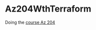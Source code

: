 # Az204WthTerraform

Doing the [course Az 204](https://www.udemy.com/course/azure-certification-1/)



